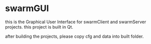 # swarmGUI
this is the Graphical User Interface for swarmClient and swarmServer projects.
this project is built in Qt.

after building the projects, please copy cfg and data into built folder.

